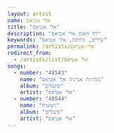 ```yaml
---
layout: artist
name: אלי אטיאס
title: "אלי אטיאס"
description: "דף האמן אלי אטיאס"
keywords: "שירים, מוזיקה, אלי אטיאס"
permalink: /artists/אלי-אטיאס
redirect_from:
  - /artists/list/אלי אטיאס
songs:
  - number: "48543"
    name: "מחרוזת אנרגיה אלי אטיאס"
    album: "סינגלים"
    artist: "אלי אטיאס"
  - number: "48544"
    name: "ניצוצות"
    album: "סינגלים"
    artist: "אלי אטיאס"
---
```


